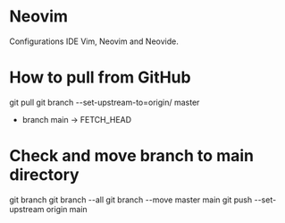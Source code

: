 # Neovim
Configurations IDE Vim, Neovim and Neovide.

# How to pull from GitHub
git pull <remote> <branch>
git branch --set-upstream-to=origin/<branch> master
 * branch            main       -> FETCH_HEAD

 # Check and move branch to main directory
 git branch
 git branch --all
 git branch --move master main
 git push --set-upstream origin main

